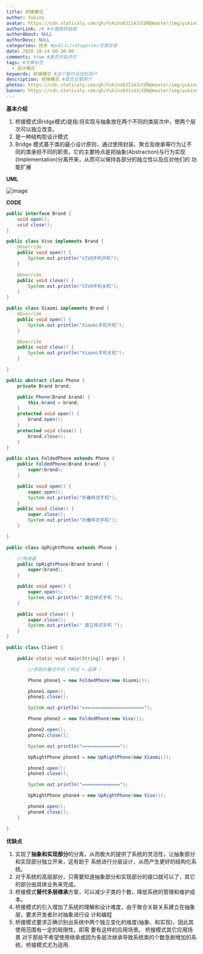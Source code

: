 ```yaml
---
title: 桥接模式
author: Yukino
avatar: https://cdn.staticaly.com/gh/Yukino831143/CDN@master/img/yukino/avatar/a26.ico #头像地址
authorLink: /# #头像跳转链接
authorAbout: NULL
authorDesc: NULL
categories: 技术 #public/catagories文章目录
date: 2020-10-14 00:30:00
comments: true #是否开启评论
tags: #文章标签
  - 设计模式
keywords: 桥接模式 #这个暂时没找到用户
description: 桥接模式 #首页文章简介
photos: https://cdn.staticaly.com/gh/Yukino831143/CDN@master/img/yukino/article_cover/ #首页的文章的封面图
banner: https://cdn.staticaly.com/gh/Yukino831143/CDN@master/img/yukino/banner/1.jpg #文章详情页的banner
---
```

**基本介绍**
1. 桥接模式(Bridge模式)是指:将实现与抽象放在两个不同的类层次中，使两个层次可以独立改变。
2. 是一种结构型设计模式
3. Bridge 模式基于类的最小设计原则，通过使用封装、聚合及继承等行为让不同的类承担不同的职责。它的主要特点是把抽象(Abstraction)与行为实现(Implementation)分离开来，从而可以保持各部分的独立性以及应对他们的 功能扩展


**UML**

![image](https://cdn.staticaly.com/gh/Yukino831143/CDN@master/blogImageHosting/20201014002445.png)

**CODE**
```Java
public interface Brand {
    void open();
    void close();
}
```
```Java
public class Vivo implements Brand {
    @Override
    public void open() {
        System.out.println("VIVO手机开机");
    }

    @Override
    public void close() {
        System.out.println("VIVO手机关机");
    }
}
```
```Java
public class Xiaomi implements Brand {
    @Override
    public void open() {
        System.out.println("Xiaomi手机开机");
    }

    @Override
    public void close() {
        System.out.println("Xiaomi手机关机");
    }

}
```
```Java
public abstract class Phone {
    private Brand brand;

    public Phone(Brand brand) {
        this.brand = brand;
    }
    protected void open() {
        brand.open();
    }
    protected void close() {
        brand.close();
    }
}
```
```Java
public class FoldedPhone extends Phone {
    public FoldedPhone(Brand brand) {
        super(brand);
    }

    public void open() {
        super.open();
        System.out.println("折叠样式手机");
    }
    public void close() {
        super.close();
        System.out.println("折叠样式手机");
    }

}
```
```Java
public class UpRightPhone extends Phone {

    //构造器
    public UpRightPhone(Brand brand) {
        super(brand);
    }

    public void open() {
        super.open();
        System.out.println(" 直立样式手机 ");
    }

    public void close() {
        super.close();
        System.out.println(" 直立样式手机 ");
    }
}
```
```Java
public class Client {

    public static void main(String[] args) {

        //获取折叠式手机 (样式 + 品牌 )

        Phone phone1 = new FoldedPhone(new Xiaomi());

        phone1.open();
        phone1.close();

        System.out.println("=======================");

        Phone phone2 = new FoldedPhone(new Vivo());

        phone2.open();
        phone2.close();

        System.out.println("==============");

        UpRightPhone phone3 = new UpRightPhone(new Xiaomi());

        phone3.open();
        phone3.close();

        System.out.println("==============");

        UpRightPhone phone4 = new UpRightPhone(new Vivo());

        phone4.open();
        phone4.close();
    }

}
```
**优缺点**
1. 实现了**抽象和实现部分**的分离，从而极大的提供了系统的灵活性，让抽象部分和实现部分独立开来，这有助于 系统进行分层设计，从而产生更好的结构化系统。
2. 对于系统的高层部分，只需要知道抽象部分和实现部分的接口就可以了，其它的部分由具体业务来完成。
3. 桥接模式**替代多层继承**方案，可以减少子类的个数，降低系统的管理和维护成本。
4. 桥接模式的引入增加了系统的理解和设计难度，由于聚合关联关系建立在抽象层，要求开发者针对抽象进行设
计和编程
5. 桥接模式要求正确识别出系统中两个独立变化的维度(抽象、和实现)，因此其使用范围有一定的局限性，即需
 要有这样的应用场景。 桥接模式其它应用场景
对于那些不希望使用继承或因为多层次继承导致系统类的个数急剧增加的系统，桥接模式尤为适用.
